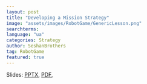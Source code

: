 ```yaml
---
layout: post
title: "Developing a Mission Strategy"
image: "assets/images/RobotGame/GenericLesson.png"
searchterms:
language: "ua"
categories: Strategy
author: SeshanBrothers
tag: RobotGame
featured: true
---
```


Slides:
<a href="/translations/ua/RobotGame/MissionStrategy_UA.pptx">PPTX</a>,
<a href="/translations/ua/RobotGame/MissionStrategy_UA.pdf">PDF</a>,
